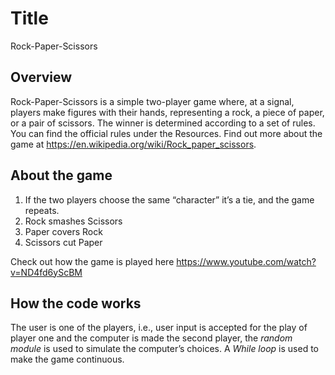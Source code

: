 # Title
Rock-Paper-Scissors

## Overview
Rock-Paper-Scissors is a simple two-player game where, at a signal, players make figures with their hands, representing a rock, a piece of paper, or a pair of scissors. The winner is determined according to a set of rules. You can find the official rules under the Resources. Find out more about the game at https://en.wikipedia.org/wiki/Rock_paper_scissors.

## About the game
1. If the two players choose the same “character” it’s a tie, and the game repeats.
2. Rock smashes Scissors
3. Paper covers Rock
4. Scissors cut Paper

Check out how the game is played here https://www.youtube.com/watch?v=ND4fd6yScBM

## How the code works
The user is one of the players, i.e., user input is accepted for the play of player one and the computer is made the second player, the *random module* is used to simulate the computer’s choices.
A *While loop* is used to make the game continuous. 


